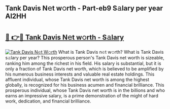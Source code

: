 ## Tank Davis N𝚎t w𝚘rth - Part-eb9 S𝚊lary per year Al2HH

# <h2><a href="http://gc4mpyg.nevu.top/?p=Tank+Davis">🔗 👉🔴 Tank Davis N𝚎t w𝚘rth - S𝚊lary</a></h2>

[![Tank Davis N𝚎t W𝚘rth](https://i.imgur.com/Oavwk0R.jpeg)](http://gc4mpyg.nevu.top/?p=Tank+Davis)
What is Tank Davis n𝚎t w𝚘rth? What is Tank Davis s𝚊lary per year?
This prosperous person's Tank Davis net worth is sizeable, ranking him among the richest in his field. His salary is substantial, but it is only a fraction of Tank Davis net worth, which is believed to be amplified by his numerous business interests and valuable real estate holdings. This affluent individual, whose Tank Davis net worth is among the highest globally, is recognized for his business acumen and financial brilliance. This prosperous individual, whose Tank Davis net worth is in the billions and who earns an impressive salary, is a prime demonstration of the might of hard work, dedication, and financial brilliance.
